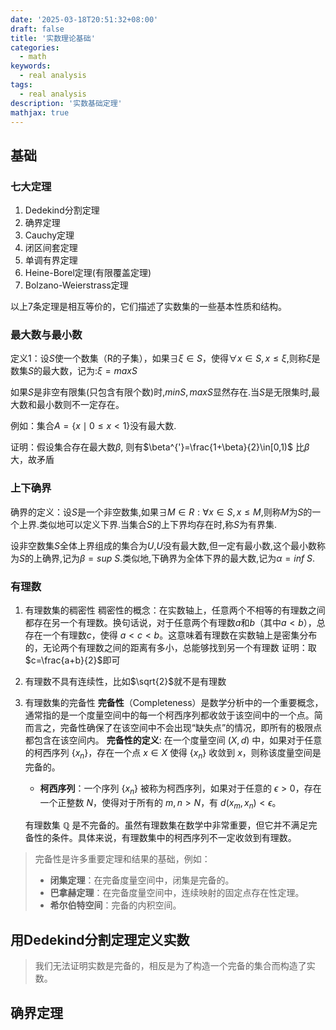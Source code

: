 ```yaml
---
date: '2025-03-18T20:51:32+08:00'
draft: false
title: '实数理论基础'
categories:
  - math
keywords:
  - real analysis
tags:
  - real analysis
description: '实数基础定理'
mathjax: true
---
```


## 基础

### 七大定理

1. Dedekind分割定理
2. 确界定理
3. Cauchy定理
4. 闭区间套定理
5. 单调有界定理
6. Heine-Borel定理(有限覆盖定理)
7. Bolzano-Weierstrass定理

以上7条定理是相互等价的，它们描述了实数集的一些基本性质和结构。

### 最大数与最小数

定义1：设$S$使一个数集（R的子集），如果$\exists \xi \in S$，使得$\forall x\in S,x\le \xi$,则称$\xi$是数集$S$的最大数，记为:$\xi =max S$

如果$S$是非空有限集(只包含有限个数)时,$min S,max S$显然存在.当$S$是无限集时,最大数和最小数则不一定存在。

例如：集合$A=\{x\mid 0\le x<1\}$没有最大数.

证明：假设集合存在最大数$\beta$, 则有$\beta^{'}=\frac{1+\beta}{2}\in[0,1)$ 比$\beta$大，故矛盾

### 上下确界

确界的定义：设$S$是一个非空数集,如果$\exists M \in R: \forall x\in S,x\le M$,则称$M$为$S$的一个上界.类似地可以定义下界.当集合$S$的上下界均存在时,称$S$为有界集.

设非空数集$S$全体上界组成的集合为$U$,$U$没有最大数,但一定有最小数,这个最小数称为$S$的上确界,记为$\beta =sup\ S$.类似地,下确界为全体下界的最大数,记为$\alpha = inf\ S$.

### 有理数

1. 有理数集的稠密性
稠密性的概念：在实数轴上，任意两个不相等的有理数之间都存在另一个有理数。换句话说，对于任意两个有理数$a$和$b$（其中$a < b$），总存在一个有理数$c$，使得 $a < c < b$。这意味着有理数在实数轴上是密集分布的，无论两个有理数之间的距离有多小，总能够找到另一个有理数
证明：取$c=\frac{a+b}{2}$即可

2. 有理数不具有连续性，比如$\sqrt{2}$就不是有理数

3. 有理数集的完备性
**完备性**（Completeness）是数学分析中的一个重要概念，通常指的是一个度量空间中的每一个柯西序列都收敛于该空间中的一个点。简而言之，完备性确保了在该空间中不会出现“缺失点”的情况，即所有的极限点都包含在该空间内。
**完备性的定义**: 在一个度量空间 $(X, d)$ 中，如果对于任意的柯西序列 $\{x_n\}$，存在一个点 $x \in X$ 使得 $\{x_n\}$ 收敛到 $x$，则称该度量空间是完备的。
    - **柯西序列**：一个序列 $\{x_n\}$ 被称为柯西序列，如果对于任意的 $\epsilon > 0$，存在一个正整数 $N$，使得对于所有的 $m, n > N$，有 $d(x_m, x_n) < \epsilon$。

    有理数集 $\mathbb{Q}$ 是不完备的。虽然有理数集在数学中非常重要，但它并不满足完备性的条件。具体来说，有理数集中的柯西序列不一定收敛到有理数。

> 完备性是许多重要定理和结果的基础，例如：
> - **闭集定理**：在完备度量空间中，闭集是完备的。
> - **巴拿赫定理**：在完备度量空间中，连续映射的固定点存在性定理。
> - **希尔伯特空间**：完备的内积空间。

## 用Dedekind分割定理定义实数

> 我们无法证明实数是完备的，相反是为了构造一个完备的集合而构造了实数。

## 确界定理
